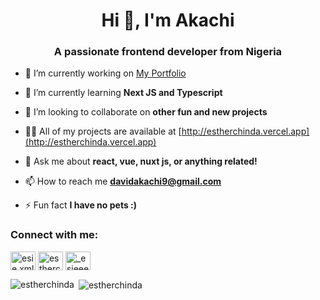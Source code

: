 <h1 align="center">Hi 👋, I'm Akachi</h1>
<h3 align="center">A passionate frontend developer from Nigeria</h3>


- 🔭 I’m currently working on [My Portfolio](http://estherchinda.vercel.app)

- 🌱 I’m currently learning **Next JS and Typescript**

- 👯 I’m looking to collaborate on **other fun and new projects**

- 👨‍💻 All of my projects are available at [http://estherchinda.vercel.app](http://estherchinda.vercel.app)

- 💬 Ask me about **react, vue, nuxt js, or anything related!**

- 📫 How to reach me **davidakachi9@gmail.com**


- ⚡ Fun fact **I have no pets :)**

<h3 align="left">Connect with me:</h3>
<p align="left">
<a href="https://twitter.com/esie.xml" target="blank"><img align="center" src="https://raw.githubusercontent.com/rahuldkjain/github-profile-readme-generator/master/src/images/icons/Social/twitter.svg" alt="esie.xml" height="30" width="40" /></a>
<a href="https://linkedin.com/in/estherchinda" target="blank"><img align="center" src="https://raw.githubusercontent.com/rahuldkjain/github-profile-readme-generator/master/src/images/icons/Social/linked-in-alt.svg" alt="estherchinda" height="30" width="40" /></a>
<a href="https://instagram.com/_esieeee" target="blank"><img align="center" src="https://raw.githubusercontent.com/rahuldkjain/github-profile-readme-generator/master/src/images/icons/Social/instagram.svg" alt="_esieeee" height="30" width="40" /></a>
</p>

<p><img align="left" src="https://github-readme-stats.vercel.app/api/top-langs?username=estherchinda&show_icons=true&locale=en&layout=compact" alt="estherchinda" /></p>

<p>&nbsp;<img align="center" src="https://github-readme-stats.vercel.app/api?username=estherchinda&show_icons=true&locale=en" alt="estherchinda" /></p>
